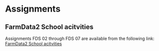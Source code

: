 # Assignments

## FarmData2 School acitvities

Assignments FDS 02 through FDS 07 are available from the following
link: [FarmData2 School
acitvities](https://github.com/DickinsonCollege/FarmData2/tree/main/farmdata2_modules/fd2_tabs/fd2_school)

